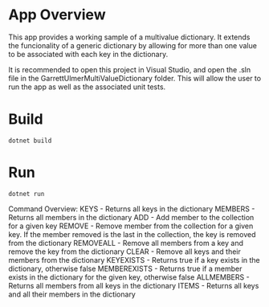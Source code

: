 # App Overview

This app provides a working sample of a multivalue dictionary. It extends the funcionality of a generic dictionary by allowing for more than one value to be associated with each key in the dictionary.

It is recommended to open this project in Visual Studio, and open the .sln file in the GarrettUlmerMultiValueDictionary folder. This will allow the user to run the app as well as the associated unit tests.

# Build

`dotnet build`

# Run

`dotnet run`

Command Overview:
KEYS - Returns all keys in the dictionary
MEMBERS - Returns all members in the dictionary
ADD - Add member to the collection for a given key
REMOVE - Remove member from the collection for a given key. If the member removed is the last in the collection, the key is removed from the dictionary
REMOVEALL - Remove all members from a key and remove the key from the dictionary
CLEAR - Remove all keys and their members from the dictionary
KEYEXISTS - Returns true if a key exists in the dictionary, otherwise false
MEMBEREXISTS - Returns true if a member exists in the dictionary for the given key, otherwise false
ALLMEMBERS - Returns all members from all keys in the dictionary
ITEMS - Returns all keys and all their members in the dictionary
